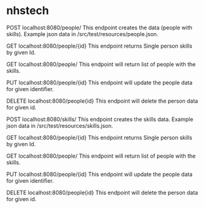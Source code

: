 # nhstech

POST localhost:8080/people/
This endpoint creates the data (people with skills).
Example json data in /src/test/resources/people.json.

GET localhost:8080/people/{id}
This endpoint returns Single person skills  by given Id.

GET localhost:8080/people/ 
This endpoint will return list of people with the skills.

PUT localhost:8080/people/{id}
This endpoint will update the people data for given identifier.

DELETE localhost:8080/people{id}
This endpoint will delete the person data for given id.


POST localhost:8080/skills/
This endpoint creates the skills data. Example json data in 
/src/test/resources/skills.json.

GET localhost:8080/people/{id}
This endpoint returns Single person skills  by given Id.

GET localhost:8080/people/ 
This endpoint will return list of people with the skills.

PUT localhost:8080/people/{id}
This endpoint will update the people data for given identifier.

DELETE localhost:8080/people{id}
This endpoint will delete the person data for given id.